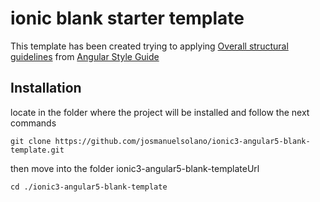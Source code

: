 # ionic blank starter template

This template has been created trying to applying [Overall structural guidelines](https://angular.io/guide/styleguide#overall-structural-guidelines) from [Angular Style Guide](https://angular.io/guide/styleguide)

## Installation
locate in the folder where the project will be installed and follow the next commands
```
git clone https://github.com/josmanuelsolano/ionic3-angular5-blank-template.git
```
then move into the folder ionic3-angular5-blank-templateUrl
```
cd ./ionic3-angular5-blank-template
```
